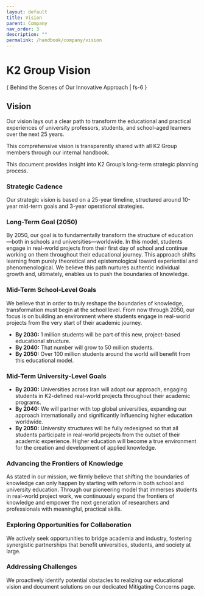 ```yaml
---
layout: default
title: Vision
parent: Company
nav_order: 3
description: ""
permalink: /handbook/company/vision
---
```


# K2 Group Vision
{ Behind the Scenes of Our Innovative Approach | fs-6 }

## Vision
Our vision lays out a clear path to transform the educational and practical experiences of university professors, students, and school-aged learners over the next 25 years.

This comprehensive vision is transparently shared with all K2 Group members through our internal handbook.

This document provides insight into K2 Group’s long-term strategic planning process.

### Strategic Cadence
Our strategic vision is based on a 25-year timeline, structured around 10-year mid-term goals and 3-year operational strategies.

### Long-Term Goal (2050)
By 2050, our goal is to fundamentally transform the structure of education—both in schools and universities—worldwide. In this model, students engage in real-world projects from their first day of school and continue working on them throughout their educational journey. This approach shifts learning from purely theoretical and epistemological toward experiential and phenomenological. We believe this path nurtures authentic individual growth and, ultimately, enables us to push the boundaries of knowledge.

### Mid-Term School-Level Goals
We believe that in order to truly reshape the boundaries of knowledge, transformation must begin at the school level. From now through 2050, our focus is on building an environment where students engage in real-world projects from the very start of their academic journey.

- **By 2030:** 1 million students will be part of this new, project-based educational structure.
- **By 2040:** That number will grow to 50 million students.
- **By 2050:** Over 100 million students around the world will benefit from this educational model.

### Mid-Term University-Level Goals
- **By 2030:** Universities across Iran will adopt our approach, engaging students in K2-defined real-world projects throughout their academic programs.
- **By 2040:** We will partner with top global universities, expanding our approach internationally and significantly influencing higher education worldwide.
- **By 2050:** University structures will be fully redesigned so that all students participate in real-world projects from the outset of their academic experience. Higher education will become a true environment for the creation and development of applied knowledge.

### Advancing the Frontiers of Knowledge
As stated in our mission, we firmly believe that shifting the boundaries of knowledge can only happen by starting with reform in both school and university education. Through our pioneering model that immerses students in real-world project work, we continuously expand the frontiers of knowledge and empower the next generation of researchers and professionals with meaningful, practical skills.

### Exploring Opportunities for Collaboration
We actively seek opportunities to bridge academia and industry, fostering synergistic partnerships that benefit universities, students, and society at large.

### Addressing Challenges
We proactively identify potential obstacles to realizing our educational vision and document solutions on our dedicated Mitigating Concerns page.

